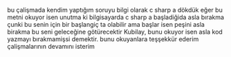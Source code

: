 bu çalişmada kendim yaptığım soruyu bilgi olarak c sharp a dökdük eğer bu metni okuyor isen unutma ki bilgisayarda c sharp a başladiğida asla bırakma çunki bu senin için bir başlangiç ta olabilir ama başlar isen peşini asla birakma bu seni geleceğine götürecektir Kubilay, bunu okuyor isen asla kod yazmayı bırakmamişsi demektir.
bunu okuyanlara teşşekkür ederim çalişmalarının devamını isterim
